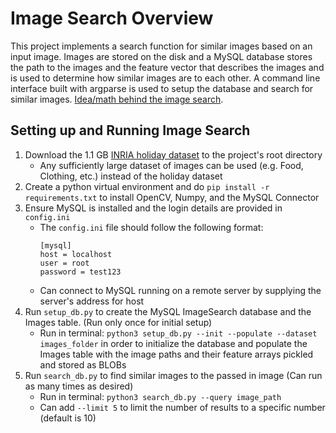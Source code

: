 # Image Search Overview
This project implements a search function for similar images based on an input image. Images are stored on the disk and a MySQL database stores the path to the images and the feature vector that describes the images and is used to determine how similar images are to each other. A command line interface built with argparse is used to setup the database and search for similar images. [Idea/math behind the image search](https://www.pyimagesearch.com/2014/12/01/complete-guide-building-image-search-engine-python-opencv/).

## Setting up and Running Image Search
1. Download the 1.1 GB [INRIA holiday dataset](http://lear.inrialpes.fr/people/jegou/data.php#holidays) to the project's root directory 
   - Any sufficiently large dataset of images can be used (e.g. Food, Clothing, etc.) instead of the holiday dataset
2. Create a python virtual environment and do `pip install -r requirements.txt` to install OpenCV, Numpy, and the MySQL Connector
3. Ensure MySQL is installed and the login details are provided in `config.ini`
   - The `config.ini` file should follow the following format:  
      ``` 
      [mysql]
      host = localhost
      user = root
      password = test123
      ```
   - Can connect to MySQL running on a remote server by supplying the server's address for host
4. Run `setup_db.py` to create the MySQL ImageSearch database and the Images table. (Run only once for initial setup)
   - Run in terminal: `python3 setup_db.py --init --populate --dataset images_folder` in order to initialize the database and populate the Images table with the image paths and their feature arrays pickled and stored as BLOBs
5. Run `search_db.py` to find similar images to the passed in image (Can run as many times as desired)
   - Run in terminal: `python3 search_db.py --query image_path`
   - Can add `--limit 5` to limit the number of results to a specific number (default is 10) 